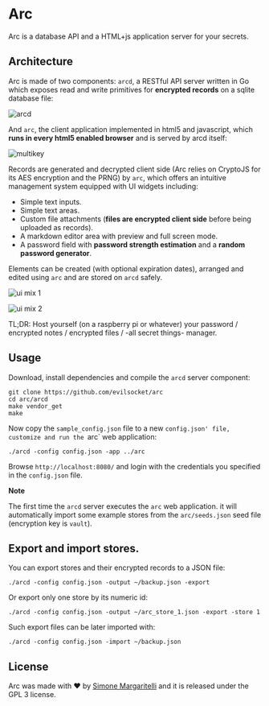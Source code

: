 # Arc

Arc is a database API and a HTML+js application server for your secrets.


## Architecture

Arc is made of two components: `arcd`, a RESTful API server written in Go which exposes read and write primitives for **encrypted records** on a sqlite database file:

![arcd](https://i.imgur.com/swC00gX.png)

And `arc`, the client application implemented in html5 and javascript, which **runs in every html5 enabled browser** and  is served by arcd itself:

![multikey](https://pbs.twimg.com/media/DQN8W1KWsAEP6bd.jpg:large)

Records are generated and decrypted client side (Arc relies on CryptoJS for its AES encryption and the PRNG) by `arc`, which offers an intuitive management system equipped with UI widgets including:

- Simple text inputs.
- Simple text areas.
- Custom file attachments (**files are encrypted client side** before being uploaded as records).
- A markdown editor area with preview and full screen mode.
- A password field with **password strength estimation** and a **random password generator**. 

Elements can be created (with optional expiration dates), arranged and edited using `arc` and are stored on `arcd` safely.

![ui mix 1](https://i.imgur.com/KCn4RGw.png)

![ui mix 2](https://i.imgur.com/nxqmRqY.png)

TL;DR: Host yourself (on a raspberry pi or whatever) your password / encrypted notes / encrypted files / -all secret things- manager.

## Usage

Download, install dependencies and compile the `arcd` server component:

    git clone https://github.com/evilsocket/arc
    cd arc/arcd
    make vendor_get
    make

Now copy the `sample_config.json` file to a new `config.json' file, customize and run the `arc` web application:

    ./arcd -config config.json -app ../arc

Browse `http://localhost:8080/` and login with the credentials you specified in the `config.json` file.

**Note**

The first time the `arcd` server executes the `arc` web application. it will automatically import some example stores from the `arc/seeds.json` seed file (encryption key is `vault`).

## Export and import stores.

You can export stores and their encrypted records to a JSON file:

    ./arcd -config config.json -output ~/backup.json -export

Or export only one store by its numeric id:

    ./arcd -config config.json -output ~/arc_store_1.json -export -store 1 

Such export files can be later imported with:

    ./arcd -config config.json -import ~/backup.json

## License

Arc was made with ♥  by [Simone Margaritelli](https://www.evilsocket.net/) and it is released under the GPL 3 license.

